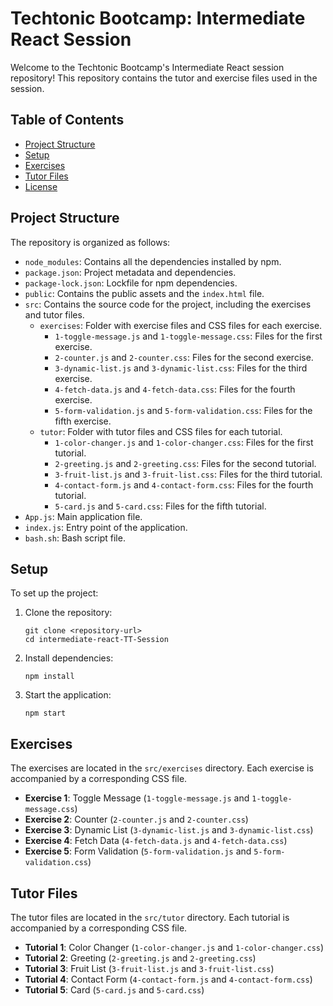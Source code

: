 # Techtonic Bootcamp: Intermediate React Session

Welcome to the Techtonic Bootcamp's Intermediate React session repository! This repository contains the tutor and exercise files used in the session. 

## Table of Contents
- [Project Structure](#project-structure)
- [Setup](#setup)
- [Exercises](#exercises)
- [Tutor Files](#tutor-files)
- [License](#license)

## Project Structure

The repository is organized as follows:

- `node_modules`: Contains all the dependencies installed by npm.
- `package.json`: Project metadata and dependencies.
- `package-lock.json`: Lockfile for npm dependencies.
- `public`: Contains the public assets and the `index.html` file.
- `src`: Contains the source code for the project, including the exercises and tutor files.
    - `exercises`: Folder with exercise files and CSS files for each exercise.
        - `1-toggle-message.js` and `1-toggle-message.css`: Files for the first exercise.
        - `2-counter.js` and `2-counter.css`: Files for the second exercise.
        - `3-dynamic-list.js` and `3-dynamic-list.css`: Files for the third exercise.
        - `4-fetch-data.js` and `4-fetch-data.css`: Files for the fourth exercise.
        - `5-form-validation.js` and `5-form-validation.css`: Files for the fifth exercise.
    - `tutor`: Folder with tutor files and CSS files for each tutorial.
        - `1-color-changer.js` and `1-color-changer.css`: Files for the first tutorial.
        - `2-greeting.js` and `2-greeting.css`: Files for the second tutorial.
        - `3-fruit-list.js` and `3-fruit-list.css`: Files for the third tutorial.
        - `4-contact-form.js` and `4-contact-form.css`: Files for the fourth tutorial.
        - `5-card.js` and `5-card.css`: Files for the fifth tutorial.
- `App.js`: Main application file.
- `index.js`: Entry point of the application.
- `bash.sh`: Bash script file.

## Setup

To set up the project:

1. Clone the repository:
    ```shell
    git clone <repository-url>
    cd intermediate-react-TT-Session
    ```

2. Install dependencies:
    ```shell
    npm install
    ```

3. Start the application:
    ```shell
    npm start
    ```

## Exercises

The exercises are located in the `src/exercises` directory. Each exercise is accompanied by a corresponding CSS file.

- **Exercise 1**: Toggle Message (`1-toggle-message.js` and `1-toggle-message.css`)
- **Exercise 2**: Counter (`2-counter.js` and `2-counter.css`)
- **Exercise 3**: Dynamic List (`3-dynamic-list.js` and `3-dynamic-list.css`)
- **Exercise 4**: Fetch Data (`4-fetch-data.js` and `4-fetch-data.css`)
- **Exercise 5**: Form Validation (`5-form-validation.js` and `5-form-validation.css`)

## Tutor Files

The tutor files are located in the `src/tutor` directory. Each tutorial is accompanied by a corresponding CSS file.

- **Tutorial 1**: Color Changer (`1-color-changer.js` and `1-color-changer.css`)
- **Tutorial 2**: Greeting (`2-greeting.js` and `2-greeting.css`)
- **Tutorial 3**: Fruit List (`3-fruit-list.js` and `3-fruit-list.css`)
- **Tutorial 4**: Contact Form (`4-contact-form.js` and `4-contact-form.css`)
- **Tutorial 5**: Card (`5-card.js` and `5-card.css`)

